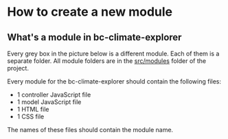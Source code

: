 # How to create a new module

## What's a module in bc-climate-explorer
Every grey box in the picture below is a different module. Each of them is a separate folder. All module folders are in the [src/modules](../../src/modules) folder of the project.

Every module for the bc-climate-explorer should contain the following files:

- 1 controller JavaScript file
- 1 model JavaScript file
- 1 HTML file
- 1 CSS file

The names of these files should contain the module name.
